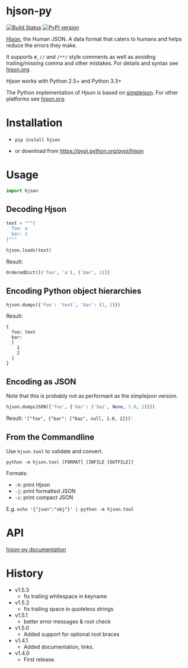 # hjson-py

[![Build Status](https://img.shields.io/travis/laktak/hjson-py.svg?style=flat-square)](http://travis-ci.org/laktak/hjson-py)
[![PyPI version](https://img.shields.io/pypi/v/hjson.svg?style=flat-square)](https://pypi.python.org/pypi/hjson)

[Hjson](http://hjson.org), the Human JSON. A data format that caters to humans and helps reduce the errors they make.

It supports `#`, `//` and `/**/` style comments as well as avoiding trailing/missing comma and other mistakes. For details and syntax see [hjson.org](http://hjson.org).

Hjson works with Python 2.5+ and Python 3.3+

The Python implementation of Hjson is based on [simplejson](https://github.com/simplejson/simplejson). For other platforms see [hjson.org](http://hjson.org).

# Installation

- `pip install hjson`

- or download from https://pypi.python.org/pypi/hjson

# Usage

```python
import hjson
```

## Decoding Hjson

```python
text = """{
  foo: a
  bar: 1
}"""

hjson.loads(text)
```

Result:
```python
OrderedDict([('foo', 'a'), ('bar', 1)])
```

## Encoding Python object hierarchies

```python
hjson.dumps({'foo': 'text', 'bar': (1, 2)})
```

Result:
```
{
  foo: text
  bar:
  [
    1
    2
  ]
}
```

## Encoding as JSON

Note that this is probably not as performant as the simplejson version.

```python
hjson.dumpsJSON(['foo', {'bar': ('baz', None, 1.0, 2)}])
```

Result:
`'["foo", {"bar": ["baz", null, 1.0, 2]}]'`


## From the Commandline

Use `hjson.tool` to validate and convert.

`python -m hjson.tool [FORMAT] [INFILE [OUTFILE]]`

Formats:

- `-h`: print Hjson
- `-j`: print formatted JSON
- `-c`: print compact JSON

E.g. `echo '{"json":"obj"}' | python -m hjson.tool`

# API

[hjson-py documentation](http://laktak.github.io/hjson-py/)

# History

- v1.5.3
  - fix trailing whitespace in keyname
- v1.5.2
  - fix trailing space in quoteless strings
- v1.5.1
  - better error messages & root check
- v1.5.0
  - Added support for optional root braces
- v1.4.1
  - Added documentation, links.
- v1.4.0
  - First release.
